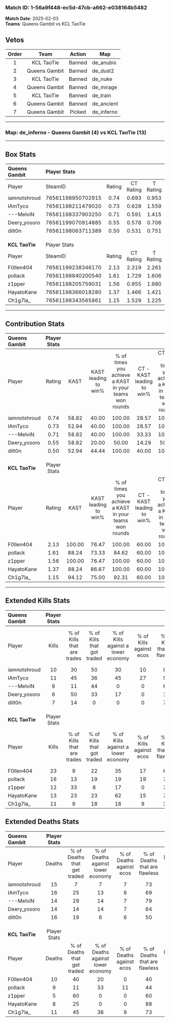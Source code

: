 ### Match ID: 1-56a9f448-ec5d-47cb-a662-e038164b5482  
**Match Date**: 2025-02-03  
**Teams**: Queens Gambit vs KCL TaoTie  

## Vetos  

| Order | Team | Action | Map |
| :---: | :--: | :----: | --- |
| 1 | KCL TaoTie | Banned | de_anubis |
| 2 | Queens Gambit | Banned | de_dust2 |
| 3 | KCL TaoTie | Banned | de_nuke |
| 4 | Queens Gambit | Banned | de_mirage |
| 5 | KCL TaoTie | Banned | de_train |
| 6 | Queens Gambit | Banned | de_ancient |
| 7 | Queens Gambit | Picked | de_inferno |

---  

### **Map**: de_inferno - Queens Gambit (4) vs KCL TaoTie (13)  
---  

## Box Stats  

| **Queens Gambit** | Player Stats      |        |           |          |        |       |       |         |        |      |     |
| :- | :- | :-: | :-: | :-: | :-: | :-: | :-: | :-: | :-: | :-: | :-: |
| Player            | SteamID           | Rating | CT Rating | T Rating |  KAST  |  ADR  | Kills | Assists | Deaths | K/D  | HS% |
| iamnotshroud      | 76561198950702915 |  0.74  |   0.693   |  0.953   | 58.82  | 61.8  |  10   |    2    |   15   | 0.67 | 30  |
| IAmTyco           | 76561198211479020 |  0.73  |   0.628   |  1.559   | 52.94  | 64.9  |  11   |    3    |   16   | 0.69 | 63  |
| ---MelviN         | 76561198337903250 |  0.71  |   0.591   |  1.415   | 58.82  | 56.6  |   9   |    3    |   14   | 0.64 | 22  |
| Deery_yosoro      | 76561199070914885 |  0.55  |   0.578   |  0.706   | 58.82  | 52.3  |   6   |    4    |   14   | 0.43 | 33  |
| dilt0n            | 76561198063711389 |  0.50  |   0.531   |  0.751   | 52.94  | 58.7  |   7   |    2    |   16   | 0.44 | 57  |
|                   |                   |        |           |          |        |       |       |         |        |      |     |
|                   |                   |        |           |          |        |       |       |         |        |      |     |
|                   |                   |        |           |          |        |       |       |         |        |      |     |
| **KCL TaoTie**    | Player Stats      |        |           |          |        |       |       |         |        |      |     |
| Player            | SteamID           | Rating | CT Rating | T Rating |  KAST  |  ADR  | Kills | Assists | Deaths | K/D  | HS% |
| F0llen404         | 76561199238346170 |  2.13  |   2.319   |  2.261   | 100.00 | 133.8 |  23   |   10    |   10   | 2.30 | 47  |
| pollack           | 76561198840200540 |  1.61  |   1.729   |  1.606   | 88.24  | 104.1 |  16   |    7    |   9    | 1.78 | 75  |
| z1pper            | 76561198205759031 |  1.56  |   0.955   |  1.980   | 100.00 | 83.8  |  12   |    8    |   5    | 2.40 | 58  |
| HayatoKane        | 76561198366018280 |  1.37  |   1.466   |  1.421   | 88.24  | 68.9  |  13   |    6    |   8    | 1.63 | 53  |
| Ch1g7la_          | 76561198343565861 |  1.15  |   1.529   |  1.225   | 94.12  | 53.7  |  11   |    2    |   11   | 1.00 | 36  |
---  

## Contribution Stats  

| **Queens Gambit** | Player Stats |        |                      |                                                        |                           |                                                             |                          |                                                            |
| :- | :-: | :-: | :-: | :-: | :-: | :-: | :-: | :-: |
| Player            |    Rating    |  KAST  | KAST leading to win% | % of times you achieve a KAST in your teams won rounds | CT - KAST leading to win% | CT - % of times you achieve a KAST in your teams won rounds | T - KAST leading to win% | T - % of times you achieve a KAST in your teams won rounds |
| iamnotshroud      |     0.74     | 58.82  |        40.00         |                         100.00                         |           28.57           |                           100.00                            |          66.67           |                           100.00                           |
| IAmTyco           |     0.73     | 52.94  |        40.00         |                         100.00                         |           28.57           |                           100.00                            |          66.67           |                           100.00                           |
| ---MelviN         |     0.71     | 58.82  |        40.00         |                         100.00                         |           33.33           |                           100.00                            |          50.00           |                           100.00                           |
| Deery_yosoro      |     0.55     | 58.82  |        20.00         |                         50.00                          |           14.29           |                            50.00                            |          33.33           |                           50.00                            |
| dilt0n            |     0.50     | 52.94  |        44.44         |                         100.00                         |           40.00           |                           100.00                            |          50.00           |                           100.00                           |
|                   |              |        |                      |                                                        |                           |                                                             |                          |                                                            |
|                   |              |        |                      |                                                        |                           |                                                             |                          |                                                            |
|                   |              |        |                      |                                                        |                           |                                                             |                          |                                                            |
| **KCL TaoTie**    | Player Stats |        |                      |                                                        |                           |                                                             |                          |                                                            |
| Player            |    Rating    |  KAST  | KAST leading to win% | % of times you achieve a KAST in your teams won rounds | CT - KAST leading to win% | CT - % of times you achieve a KAST in your teams won rounds | T - KAST leading to win% | T - % of times you achieve a KAST in your teams won rounds |
| F0llen404         |     2.13     | 100.00 |        76.47         |                         100.00                         |           60.00           |                           100.00                            |          83.33           |                           100.00                           |
| pollack           |     1.61     | 88.24  |        73.33         |                         84.62                          |           60.00           |                           100.00                            |          80.00           |                           80.00                            |
| z1pper            |     1.56     | 100.00 |        76.47         |                         100.00                         |           60.00           |                           100.00                            |          83.33           |                           100.00                           |
| HayatoKane        |     1.37     | 88.24  |        86.67         |                         100.00                         |           60.00           |                           100.00                            |          100.00          |                           100.00                           |
| Ch1g7la_          |     1.15     | 94.12  |        75.00         |                         92.31                          |           60.00           |                           100.00                            |          81.82           |                           90.00                            |
---  

## Extended Kills Stats  

| **Queens Gambit** | Player Stats |                            |                            |                                    |                         |                              |                                 |                                       |                    |           |
| :- | :-: | :-: | :-: | :-: | :-: | :-: | :-: | :-: | :-: | :-: |
| Player            |    Kills     | % of Kills that are trades | % of Kills that got traded | % of Kills against a lower economy | % of Kills against ecos | % of Kills that are flawless | % of Kills that are close duels | % of Kills that are assisted by flash | Pistol Round Kills | AWP Kills |
| iamnotshroud      |      10      |             30             |             50             |                 30                 |           10            |              80              |                0                |                  10                   |         0          |     1     |
| IAmTyco           |      11      |             45             |             36             |                 45                 |           27            |              55              |                9                |                   0                   |         0          |     2     |
| ---MelviN         |      9       |             11             |             44             |                 0                  |            0            |              67              |                0                |                   0                   |         2          |     0     |
| Deery_yosoro      |      6       |             50             |             33             |                 17                 |            0            |              17              |                0                |                   0                   |         0          |     1     |
| dilt0n            |      7       |             14             |             0              |                 0                  |            0            |              71              |               29                |                   0                   |         0          |     0     |
|                   |              |                            |                            |                                    |                         |                              |                                 |                                       |                    |           |
|                   |              |                            |                            |                                    |                         |                              |                                 |                                       |                    |           |
|                   |              |                            |                            |                                    |                         |                              |                                 |                                       |                    |           |
| **KCL TaoTie**    | Player Stats |                            |                            |                                    |                         |                              |                                 |                                       |                    |           |
| Player            |    Kills     | % of Kills that are trades | % of Kills that got traded | % of Kills against a lower economy | % of Kills against ecos | % of Kills that are flawless | % of Kills that are close duels | % of Kills that are assisted by flash | Pistol Round Kills | AWP Kills |
| F0llen404         |      23      |             9              |             22             |                 35                 |           17            |              65              |                9                |                   4                   |         0          |     5     |
| pollack           |      16      |             13             |             19             |                 19                 |           19            |              75              |                6                |                  19                   |         0          |     2     |
| z1pper            |      12      |             33             |             8              |                 17                 |            0            |              75              |                0                |                   0                   |         0          |     3     |
| HayatoKane        |      13      |             23             |             23             |                 62                 |           15            |              77              |                0                |                   0                   |         4          |     0     |
| Ch1g7la_          |      11      |             9              |             18             |                 18                 |            9            |              36              |                9                |                   9                   |         0          |     0     |
## Extended Deaths Stats  

| **Queens Gambit** | Player Stats |                             |                                   |                          |                               |                            |                           |               |
| :- | :-: | :-: | :-: | :-: | :-: | :-: | :-: | :-: |
| Player            |    Deaths    | % of Deaths that get traded | % of Deaths against lower economy | % of Deaths against ecos | % of Deaths that are flawless | % of Deaths that are close | % of Deaths while blinded | Deaths to AWP |
| iamnotshroud      |      15      |              7              |                 7                 |            7             |              73               |             0              |             7             |       1       |
| IAmTyco           |      16      |             25              |                13                 |            6             |              69               |             6              |             0             |       1       |
| ---MelviN         |      14      |             29              |                14                 |            7             |              79               |             7              |            21             |       0       |
| Deery_yosoro      |      14      |             14              |                14                 |            7             |              64               |             0              |             7             |       1       |
| dilt0n            |      16      |             19              |                 6                 |            6             |              50               |             13             |             0             |       1       |
|                   |              |                             |                                   |                          |                               |                            |                           |               |
|                   |              |                             |                                   |                          |                               |                            |                           |               |
|                   |              |                             |                                   |                          |                               |                            |                           |               |
| **KCL TaoTie**    | Player Stats |                             |                                   |                          |                               |                            |                           |               |
| Player            |    Deaths    | % of Deaths that get traded | % of Deaths against lower economy | % of Deaths against ecos | % of Deaths that are flawless | % of Deaths that are close | % of Deaths while blinded | Deaths to AWP |
| F0llen404         |      10      |             40              |                20                 |            0             |              40               |             0              |             0             |       1       |
| pollack           |      9       |             11              |                33                 |            11            |              44               |             22             |             0             |       0       |
| z1pper            |      5       |             60              |                 0                 |            0             |              60               |             20             |             0             |       0       |
| HayatoKane        |      8       |             25              |                 0                 |            0             |              88               |             0              |             0             |       0       |
| Ch1g7la_          |      11      |             45              |                36                 |            9             |              73               |             0              |             9             |       1       |
